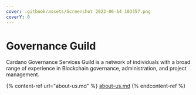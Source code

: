 ```yaml
---
cover: .gitbook/assets/Screenshot 2022-06-14 103357.png
coverY: 0
---
```


# Governance Guild

Cardano Governance Services Guild is a network of individuals with a broad range of experience in Blockchain governance, administration, and project management.&#x20;

{% content-ref url="about-us.md" %}
[about-us.md](about-us.md)
{% endcontent-ref %}
